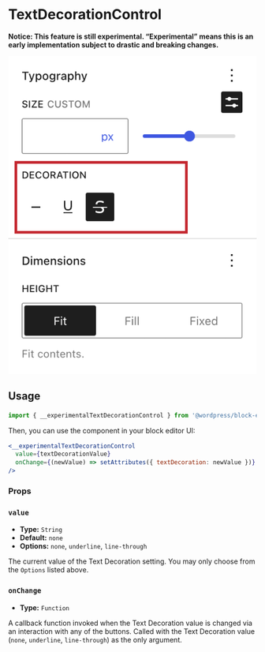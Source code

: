 # TextDecorationControl

**Notice: This feature is still experimental. “Experimental” means this is an early implementation subject to drastic and breaking changes.**

![TextDecorationControl Element in Inspector Control](https://raw.githubusercontent.com/WordPress/gutenberg/HEAD/docs/assets/text-decoration-component.png?raw=true)


## Usage

```jsx
import { __experimentalTextDecorationControl } from '@wordpress/block-editor';
```

Then, you can use the component in your block editor UI:

```jsx
<__experimentalTextDecorationControl
  value={textDecorationValue}
  onChange={(newValue) => setAttributes({ textDecoration: newValue })}
/>
```

### Props

### `value`

-   **Type:** `String`
-   **Default:** `none`
-   **Options:** `none`, `underline`, `line-through`

The current value of the Text Decoration setting. You may only choose from the `Options` listed above.

### `onChange`

-   **Type:** `Function`

A callback function invoked when the Text Decoration value is changed via an interaction with any of the buttons. Called with the Text Decoration value (`none`, `underline`, `line-through`) as the only argument.